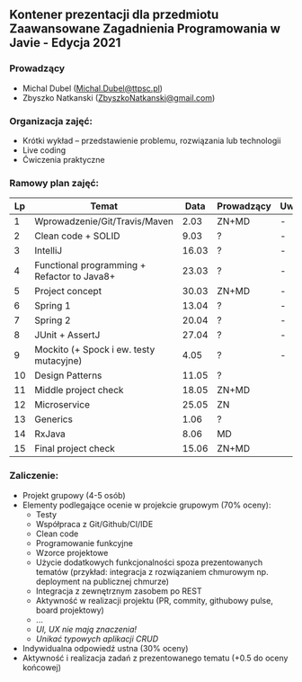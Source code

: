## Kontener prezentacji dla przedmiotu Zaawansowane Zagadnienia Programowania w Javie - Edycja 2021

### Prowadzący 
- Michal Dubel (Michal.Dubel@ttpsc.pl)
- Zbyszko Natkanski (ZbyszkoNatkanski@gmail.com)

### Organizacja zajęć:
- Krótki wykład – przedstawienie problemu, rozwiązania lub technologii
- Live coding
- Ćwiczenia praktyczne

### Ramowy plan zajęć: 
Lp | Temat | Data | Prowadzący | Uwagi
--- | --- | --- | --- | --- 
1 | Wprowadzenie/Git/Travis/Maven | 2.03 | ZN+MD | -
2 | Clean code + SOLID | 9.03 | ? | -
3 | IntelliJ | 16.03 | ? | -
4 | Functional programming + Refactor to Java8+ | 23.03 | ? | -
5 | Project concept | 30.03 | ZN+MD | -
6 | Spring 1 | 13.04 | ? | -
7 | Spring 2 | 20.04 | ? | -
8 | JUnit + AssertJ | 27.04  | ? | -
9 | Mockito (+ Spock i ew. testy mutacyjne) | 4.05 | ? | -
10 | Design Patterns | 11.05 | ? |
11 | Middle project check | 18.05 | ZN+MD |
12 | Microservice | 25.05 | ZN |
13 | Generics | 1.06 | ? |
14 | RxJava | 8.06 | MD |
15 | Final project check | 15.06 | ZN+MD |


### Zaliczenie:
- Projekt grupowy (4-5 osób)
- Elementy podlegające ocenie w projekcie grupowym (70% oceny):
  - Testy
  - Współpraca z Git/Github/CI/IDE
  - Clean code
  - Programowanie funkcyjne
  - Wzorce projektowe
  - Użycie dodatkowych funkcjonalności spoza prezentowanych tematów (przykład: integracja z rozwiązaniem chmurowym np. deployment na publicznej chmurze)
  - Integracja z zewnętrznym zasobem po REST
  - Aktywność w realizacji projektu (PR, commity, githubowy pulse, board projektowy)
  - ...
  - *UI, UX nie mają znaczenia!*
  - *Unikać typowych aplikacji CRUD*
- Indywidualna odpowiedź ustna (30% oceny)
- Aktywność i realizacja zadań z prezentowanego tematu (+0.5 do oceny końcowej)
